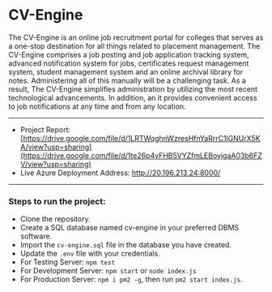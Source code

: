 # CV-Engine

The CV-Engine is an online job recruitment portal for colleges that serves as a one-stop destination for all things related to placement management. The CV-Engine comprises a job posting and job application tracking system, advanced notification system for jobs, certificates request management system, student management system and an online archival library for notes. Administering all of this manually will be a challenging task. As a result, The CV-Engine simplifies administration by utilizing the most recent technological advancements. In addition, an it provides convenient access to job notifications at any time and from any location.

----

* Project Report: [https://drive.google.com/file/d/1LRTWqghnWzresHfnYaRrrC1lGNUrX5KA/view?usp=sharing](https://drive.google.com/file/d/1te26p4yFHB5VYZfmLEBoyjgaA03b6FZV/view?usp=sharing)
* Live Azure Deployment Address: http://20.196.213.24:8000/
----


### Steps to run the project:

* Clone the repository.
* Create a SQL database named cv-engine in your preferred DBMS software.
* Import the `cv-engine.sql` file in the database you have created.
* Update the `.env` file with your credentials.
* For Testing Server: `npm test`
* For Development Server: `npm start` or `node index.js`
* For Production Server: `npm i pm2 -g`, then run `pm2 start index.js`.

